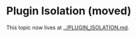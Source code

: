 # Plugin Isolation (moved)

This topic now lives at [../PLUGIN_ISOLATION.md](../PLUGIN_ISOLATION.md).
